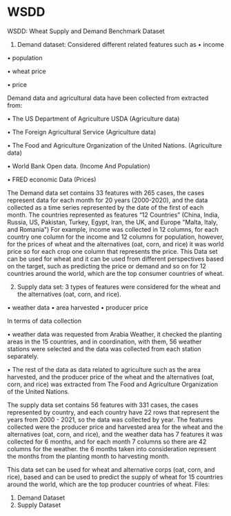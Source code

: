 # WSDD
WSDD: Wheat Supply and Demand Benchmark Dataset 

1) Demand dataset: Considered different related features such as 
•	income

•	population 

•	wheat price 

•	price

Demand data and agricultural data have been collected from extracted from:

•	The US Department of Agriculture USDA (Agriculture data)

•	The Foreign Agricultural Service (Agriculture data)

•	The Food and Agriculture Organization of the United Nations. (Agriculture data)

•	World Bank Open data. (Income And Population)

•	FRED economic Data (Prices)

The Demand data set contains 33 features with 265 cases, the cases represent data for each month for 20 years (2000-2020), and the data collected as a time series represented by the date of the first of each month. The countries represented as features “12 Countries”
(China, India, Russia, US, Pakistan, Turkey, Egypt, Iran, the UK, and Europe "Malta, Italy, and Romania")
For example, income was collected in 12 columns, for each country one column for the income and 12 columns for population, however, for the prices of wheat and the alternatives (oat, corn, and rice) it was world price so for each crop one column that represents the price.
This Data set can be used for wheat and it can be used from different perspectives based on the target, such as predicting the price or demand and so on for 12 countries around the world, which are the top consumer countries of wheat.


2) Supply data set: 3 types of features were considered for the wheat and the alternatives (oat, corn, and rice).

•	weather data
•	area harvested 
•	producer price 

In terms of data collection

•	weather data was requested from Arabia Weather, it checked the planting areas in the 15 countries, and in coordination, with them, 56 weather stations were selected and the data was collected from each station separately. 

•	The rest of the data as data related to agriculture such as the area harvested, and the producer price of the wheat and the alternatives (oat, corn, and rice) was extracted from The Food and Agriculture Organization of the United Nations.

The supply data set contains 56 features with 331 cases, the cases represented by country, and each country have 22 rows that represent the years from 2000 - 2021, so the data was collected by year. The features collected were the producer price and harvested area for the wheat and the alternatives (oat, corn, and rice), and the weather data has 7 features it was collected for 6 months, and for each month 7 columns so there are 42 columns for the weather. the 6 months taken into consideration represent the months from the planting month to harvesting month.

This data set can be used for wheat and alternative corps (oat, corn, and rice), based and can be used to predict the supply of wheat for 15 countries around the world, which are the top producer countries of wheat.
Files:
1) Demand Dataset
2) Supply Dataset
